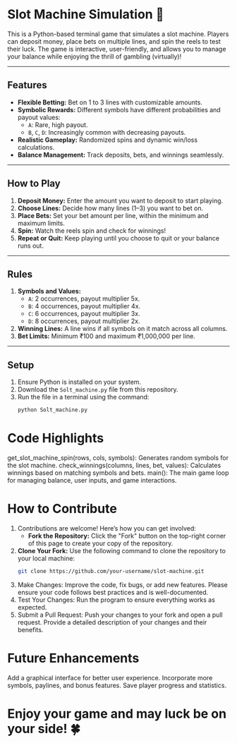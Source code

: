 # Slot Machine Simulation 🎰

This is a Python-based terminal game that simulates a slot machine. Players can deposit money, place bets on multiple lines, and spin the reels to test their luck. The game is interactive, user-friendly, and allows you to manage your balance while enjoying the thrill of gambling (virtually)!

---

## Features
- **Flexible Betting:** Bet on 1 to 3 lines with customizable amounts.
- **Symbolic Rewards:** Different symbols have different probabilities and payout values:
  - `A`: Rare, high payout.
  - `B`, `C`, `D`: Increasingly common with decreasing payouts.
- **Realistic Gameplay:** Randomized spins and dynamic win/loss calculations.
- **Balance Management:** Track deposits, bets, and winnings seamlessly.

---

## How to Play
1. **Deposit Money:** Enter the amount you want to deposit to start playing.
2. **Choose Lines:** Decide how many lines (1–3) you want to bet on.
3. **Place Bets:** Set your bet amount per line, within the minimum and maximum limits.
4. **Spin:** Watch the reels spin and check for winnings!
5. **Repeat or Quit:** Keep playing until you choose to quit or your balance runs out.

---

## Rules
1. **Symbols and Values:**
   - `A`: 2 occurrences, payout multiplier 5x.
   - `B`: 4 occurrences, payout multiplier 4x.
   - `C`: 6 occurrences, payout multiplier 3x.
   - `D`: 8 occurrences, payout multiplier 2x.
2. **Winning Lines:** A line wins if all symbols on it match across all columns.
3. **Bet Limits:** Minimum ₹100 and maximum ₹1,000,000 per line.

---

## Setup
1. Ensure Python is installed on your system.
2. Download the `Solt_machine.py` file from this repository.
3. Run the file in a terminal using the command:
   ```bash
   python Solt_machine.py


# Code Highlights
get_slot_machine_spin(rows, cols, symbols): Generates random symbols for the slot machine.
check_winnings(columns, lines, bet, values): Calculates winnings based on matching symbols and bets.
main(): The main game loop for managing balance, user inputs, and game interactions.

# How to Contribute

1. Contributions are welcome! Here’s how you can get involved:
   - **Fork the Repository:** Click the "Fork" button on the top-right corner of this page to create your copy of the repository.
2. **Clone Your Fork:** Use the following command to clone the repository to your local machine:
   ```bash
   git clone https://github.com/your-username/slot-machine.git
   
3. Make Changes: Improve the code, fix bugs, or add new features. Please ensure your code follows best practices and is well-documented.
4. Test Your Changes: Run the program to ensure everything works as expected.
5. Submit a Pull Request: Push your changes to your fork and open a pull request. Provide a detailed description of your changes and their benefits.

# Future Enhancements
Add a graphical interface for better user experience.
Incorporate more symbols, paylines, and bonus features.
Save player progress and statistics.

# Enjoy your game and may luck be on your side! 🍀






